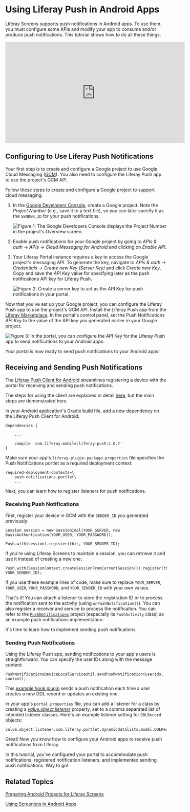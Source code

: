 # Using Liferay Push in Android Apps [](id=using-liferay-push-in-android-apps)

Liferay Screens supports push notifications in Android apps. To use
them, you must configure some APIs and modify your app to consume and/or
produce push notifications. This tutorial shows how to do all these things. 

<iframe width="560" height="315" src="https://www.youtube.com/embed/4LjutX0dcRw" frameborder="0" allowfullscreen></iframe>

## Configuring to Use Liferay Push Notifications [](id=configuring-to-use-liferay-push-notifications)

Your first step is to create and configure a Google project to use Google Cloud
Messaging ([GCM](https://developers.google.com/cloud-messaging/)). You also need
to configure the Liferay Push app to use the project's GCM API. 

Follow these steps to create and configure a Google project to support cloud
messaging: 

1.  In the [Google Developers Console](https://console.developers.google.com/),
    create a Google project. Note the *Project Number* (e.g., save it to a text
    file), so you can later specify it as the `SENDER_ID` for your push
    notifications. 

    ![Figure 1: The Google Developers Console displays the Project Number in the project's Overview screen.](../../images/screens-android-push-project-number.png)

2.  Enable push notifications for your Google project by going to *APIs & auth*
    &rarr; *APIs* &rarr; *Cloud Messaging for Android* and clicking on *Enable
    API*. 

3.  Your Liferay Portal instance requires a key to access the Google project's
    messaging API. To generate the key, navigate to *APIs & auth* &rarr;
    *Credentials* &rarr; *Create new Key (Server Key)* and click *Create new
    Key*. Copy and save the *API Key* value for specifying later as the push
    notifications API key for Liferay Push. 

    ![Figure 2: Create a server key to act as the API Key for push notifications in your portal.](../../images/screens-android-push-server-key.png)

Now that you've set up your Google project, you can configure the Liferay Push
app to use the project's GCM API. Install the Liferay Push app from the [Liferay Marketplace](http://www.liferay.com/marketplace). In the portal's control panel,
set the Push Notifications *API Key* to the value of the API key you generated
earlier in your Google project.

![Figure 3: In the portal, you can configure the API Key for the Liferay Push app to send notifications to your Android apps.](../../images/push-portlet.png)

Your portal is now ready to send push notifications to your Android apps!

## Receiving and Sending Push Notifications [](id=receiving-and-sending-push-notifications)

The 
[Liferay Push Client for Android](https://github.com/brunofarache/liferay-push-android) 
streamlines registering a device with the portal for receiving and sending push
notifications. 

The steps for using the client are explained in detail 
[here](https://github.com/brunofarache/liferay-push-android), 
but the main steps are demonstrated here.

In your Android application's Gradle build file, add a new dependency on the
Liferay Push Client for Android:

	dependencies {

		...

		compile 'com.liferay.mobile:liferay-push:1.0.7'
	}

Make sure your app's `liferay-plugin-package.properties` file specifies the Push
Notifications portlet as a required deployment context: 

    required-deployment-contexts=\
        push-notifications-portlet\
        ...

Next, you can learn how to register listeners for push notifications. 

### Receiving Push Notifications [](id=receiving-push-notifications)

First, register your device in GCM with the `SENDER_ID` you generated
previously:

	Session session = new SessionImpl(YOUR_SERVER, new BasicAuthentication(YOUR_USER, YOUR_PASSWORD));

	Push.with(session).register(this, YOUR_SENDER_ID);

If you're using Liferay Screens to maintain a session, you can retrieve it and 
use it instead of creating a new one:

	Push.with(SessionContext.createSessionFromCurrentSession()).register(this, YOUR_SENDER_ID);

If you use these example lines of code, make sure to replace `YOUR_SERVER`,
`YOUR_USER`, `YOUR_PASSWORD`, and `YOUR_SENDER_ID` with your own values. 

That's it! You can attach a listener to store the registration ID or to process
the notification sent to the activity (using `onPushNotification()`). You can
also register a receiver and service to process the notification. You can refer
to the
[`PushNotifications`](https://github.com/liferay/liferay-screens/tree/master/android/samples)
project (especially its `PushActivity` class) as an example push notifications
implementation. 

It's time to learn how to implement sending push notifications. 

### Sending Push Notifications [](id=sending-push-notifications)

Using the Liferay Push app, sending notifications to your app's users is
straightforward. You can specify the user IDs along with the message content: 

    PushNotificationsDeviceLocalServiceUtil.sendPushNotification(userIds, content);

This
[example hook plugin](https://github.com/nhpatt/push-with-ddl-hook) sends a push
notification each time a user creates a new DDL record or updates an existing
one. 

In your app's `portal.properties` file, you can add a listener for a class by
creating a
[*value.object.listener*](https://docs.liferay.com/portal/6.2/propertiesdoc/portal.properties.html#Value%20Object)
property, set to a comma separated list of intended listener classes. Here's an
example listener setting for `DDLRecord` objects:

    value.object.listener.com.liferay.portlet.dynamicdatalists.model.DDLRecord=com.liferay.push.hooks.DDLRecordModelListener

Great! Now you know how to configure your Android apps to receive push 
notifications from Liferay.

In this tutorial, you've configured your portal to accommodate push notifications,
registered notification listeners, and implemented sending push notifications.
Way to go! 

## Related Topics [](id=related-topics)

[Preparing Android Projects for Liferay Screens](/develop/tutorials/-/knowledge_base/6-2/preparing-android-projects-for-liferay-screens)

[Using Screenlets in Android Apps](/develop/tutorials/-/knowledge_base/6-2/using-screenlets-in-android-apps)
